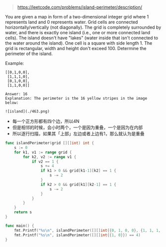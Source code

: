 > https://leetcode.com/problems/island-perimeter/description/

You are given a map in form of a two-dimensional integer grid where 1 represents land and 0 represents water. Grid cells are connected horizontally/vertically (not diagonally). The grid is completely surrounded by water, and there is exactly one island (i.e., one or more connected land cells). The island doesn't have "lakes" (water inside that isn't connected to the water around the island). One cell is a square with side length 1. The grid is rectangular, width and height don't exceed 100. Determine the perimeter of the island.

Example:
```
[[0,1,0,0],
 [1,1,1,0],
 [0,1,0,0],
 [1,1,0,0]]

Answer: 16
Explanation: The perimeter is the 16 yellow stripes in the image below:

![island](./463.png)
```

- 每一个正方形都有四个边，所以4N
- 但是相邻的时候，会小时两个，一个是因为重叠，一个是因为在内部
- 所以逐行扫描，如果其「上部」左边或者上边有1，那么就认为是重叠

```go
func islandPerimeter(grid [][]int) int {
	s := 0
	for k1, v1 := range grid {
		for k2, v2 := range v1 {
			if v2 == 1 {
				s += 4
				if k1 > 0 && grid[k1-1][k2] == 1 {
					s -= 2
				}
				if k2 > 0 && grid[k1][k2-1] == 1 {
					s -= 2
				}
			}
		}
	}
	return s
}

func main() {
	fmt.Printf("%s\n", islandPerimeter([][]int{{0, 1, 0, 0}, {1, 1, 1, 0}, {0, 1, 0, 0}, {1, 1, 0, 0}}) == 16)
	fmt.Printf("%s\n", islandPerimeter([][]int{{1, 0}}) == 4)
}
